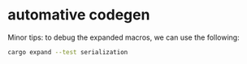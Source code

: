 # automative codegen

Minor tips: to debug the expanded macros, we can use the following:

```bash
cargo expand --test serialization
```
